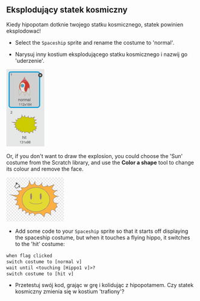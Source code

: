 ## Eksplodujący statek kosmiczny

Kiedy hipopotam dotknie twojego statku kosmicznego, statek powinien eksplodować!

+ Select the `Spaceship` sprite and rename the costume to 'normal'.

+ Narysuj inny kostium eksplodującego statku kosmicznego i nazwij go 'uderzenie'.

![screenshot](images/invaders-spaceship-costumes.png)

Or, if you don't want to draw the explosion, you could choose the 'Sun' costume from the Scratch library, and use the **Color a shape** tool to change its colour and remove the face.

![zrzut ekranu](images/invaders-sun.png)

+ Add some code to your `Spaceship` sprite so that it starts off displaying the spaceship costume, but when it touches a flying hippo, it switches to the 'hit' costume:

```blocks
when flag clicked
switch costume to [normal v]
wait until <touching [Hippo1 v]>?
switch costume to [hit v]
```

+ Przetestuj swój kod, grając w grę i kolidując z hipopotamem. Czy statek kosmiczny zmienia się w kostium 'trafiony'?